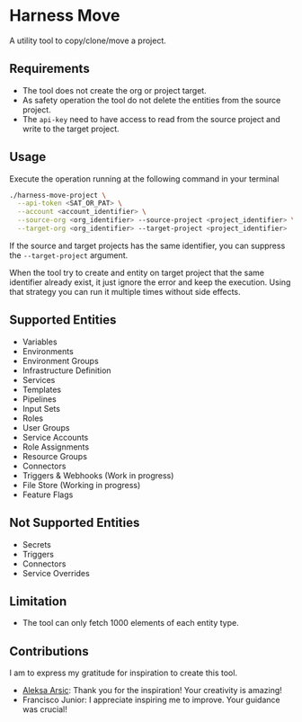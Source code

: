 # Harness Move

A utility tool to copy/clone/move a project.

## Requirements

- The tool does not create the org or project target.
- As safety operation the tool do not delete the entities from the source project.
- The `api-key` need to have access to read from the source project and write to the target project.

## Usage

Execute the operation running at the following command in your terminal

```sh
./harness-move-project \
  --api-token <SAT_OR_PAT> \
  --account <account_identifier> \
  --source-org <org_identifier> --source-project <project_identifier> \
  --target-org <org_identifier> --target-project <project_identifier>
```

If the source and target projects has the same identifier, you can suppress the `--target-project` argument.

When the tool try to create and entity on target project that the same identifier already exist, it just ignore the error and keep the execution. Using that strategy you can run it multiple times without side effects.

## Supported Entities

- Variables
- Environments
- Environment Groups
- Infrastructure Definition
- Services
- Templates
- Pipelines
- Input Sets
- Roles
- User Groups
- Service Accounts
- Role Assignments
- Resource Groups
- Connectors
- Triggers & Webhooks (Work in progress)
- File Store (Working in progress)
- Feature Flags

## Not Supported Entities

- Secrets
- Triggers
- Connectors
- Service Overrides

## Limitation

- The tool can only fetch 1000 elements of each entity type.

## Contributions

I am to express my gratitude for inspiration to create this tool.

- [Aleksa Arsic](https://github.com/aleksa11010): Thank you for the inspiration! Your creativity is amazing!
- Francisco Junior: I appreciate inspiring me to improve. Your guidance was crucial!
